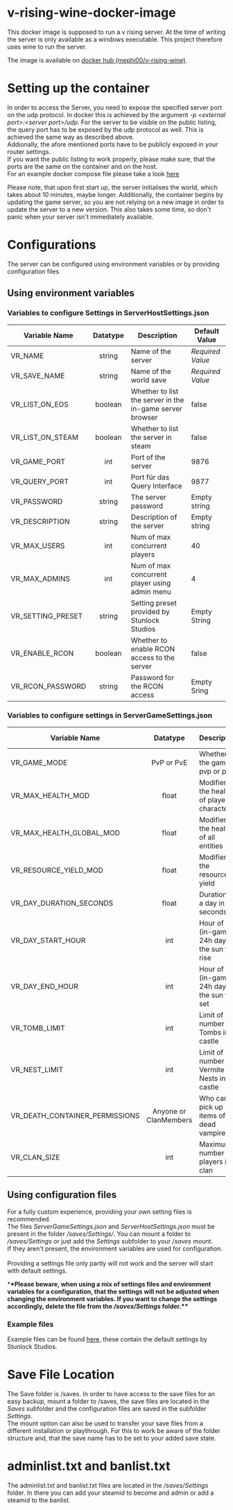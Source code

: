 # v-rising-wine-docker-image

This docker image is supposed to run a v rising server.
At the time of writing the server is only available as a windows executable.
This project therefore uses wine to run the server.

The image is available on [docker hub (mephi00/v-rising-wine)](https://hub.docker.com/r/mephi00/v-rising-wine).

# Setting up the container

In order to access the Server, you need to expose the specified server port on the udp protocol. In docker this is achieved by the argument _-p \<external port>:\<server port>/udp_. For the server to be visible on the public listing, the query port has to be exposed by the udp protocol as well. This is achieved the same way as described above. <br>
Addionally, the afore mentioned ports have to be publicly exposed in your router settings.<br>
If you want the public listing to work properly, please make sure, that the ports are the same on the container and on the host.<br>
For an example docker compose file please take a look [here](./docker-compose.yaml)
<br>

Please note, that upon first start up, the server initialises the world, which takes about 10 minutes, maybe longer. Additionally, the container begins by updating the game server, so you are not relying on a new image in order to update the server to a new version. This also takes some time, so don't panic when your server isn't immediately available.

# Configurations

The server can be configured using environment variables or by providing configuration files

## Using environment variables

### Variables to configure Settings in ServerHostSettings.json

| Variable Name     | Datatype | Description                                              | Default Value    |
| ----------------- | :------: | -------------------------------------------------------- | ---------------- |
| VR_NAME           |  string  | Name of the server                                       | _Required Value_ |
| VR_SAVE_NAME      |  string  | Name of the world save                                   | _Required Value_ |
| VR_LIST_ON_EOS    | boolean  | Whether to list the server in the in-game server browser | false            |
| VR_LIST_ON_STEAM  | boolean  | Whether to list the server in steam                      | false            |
| VR_GAME_PORT      |   int    | Port of the server                                       | 9876             |
| VR_QUERY_PORT     |   int    | Port für das Query Interface                             | 9877             |
| VR_PASSWORD       |  string  | The server password                                      | Empty string     |
| VR_DESCRIPTION    |  string  | Description of the server                                | Empty string     |
| VR_MAX_USERS      |   int    | Num of max concurrent players                            | 40               |
| VR_MAX_ADMINS     |   int    | Num of max concurrent player using admin menu            | 4                |
| VR_SETTING_PRESET |  string  | Setting preset provided by Stunlock Studios              | Empty String     |
| VR_ENABLE_RCON    | boolean  | Whether to enable RCON access to the server              | false            |
| VR_RCON_PASSWORD  |  string  | Password for the RCON access                             | Empty Sring      |

### Variables to configure settings in ServerGameSettings.json

| Variable Name                  |       Datatype        | Description                                       | Default Value |
| ------------------------------ | :-------------------: | ------------------------------------------------- | :-----------: |
| VR_GAME_MODE                   |      PvP or PvE       | Whether the game is pvp or pve                    |      PvP      |
| VR_MAX_HEALTH_MOD              |         float         | Modifier for the health of player characters      |      1.0      |
| VR_MAX_HEALTH_GLOBAL_MOD       |         float         | Modifier for the health of all entities           |      1.0      |
| VR_RESOURCE_YIELD_MOD          |         float         | Modifier for the resource yield                   |      1.0      |
| VR_DAY_DURATION_SECONDS        |         float         | Duration of a day in seconds                      |    1080.0     |
| VR_DAY_START_HOUR              |          int          | Hour of the (in-game) 24h day for the sun to rise |       9       |
| VR_DAY_END_HOUR                |          int          | Hour of the (in-game) 24h day for the sun to set  |      17       |
| VR_TOMB_LIMIT                  |          int          | Limit of number of Tombs in a castle              |      12       |
| VR_NEST_LIMIT                  |          int          | Limit of number of Vermite Nests in a castle      |       4       |
| VR_DEATH_CONTAINER_PERMISSIONS | Anyone or ClanMembers | Who can pick up items of a dead vampire           |    Anyone     |
| VR_CLAN_SIZE                   |          int          | Maximum number of players in a clan               |       4       |

## Using configuration files

For a fully custom experience, providing your own setting files is recommended. <br>
The files _ServerGameSettings.json_ and _ServerHostSettings.json_ must be present in the folder _/saves/Settings/_.
You can mount a folder to _/saves/Settings_ or just add the _Settings_ subfolder to your _/saves_ mount. <br>
If they aren't present, the environment variables are used for configuration.<br><br>
Providing a settings file only partly will not work and the server will start with default settings.

\***\*Please beware, when using a mix of settings files and environment variables for a configuration, that the settings will not be adjusted when changing the environment variables. If you want to change the settings accordingly, delete the file from the _/saves/Settings_ folder.\*\***

### Example files

Example files can be found [here](./examples), these contain the default settings by Stunlock Studios.

# Save File Location

The Save folder is /saves. In order to have access to the save files for an easy backup, mount a folder to /saves, the save files are located in the _Saves_ subfolder and the configuration files are saved in the subfolder _Settings_.<br>
The mount option can also be used to transfer your save files from a different installation or playthrough. For this to work be aware of the folder structure and, that the save name has to be set to your added save state.

# adminlist.txt and banlist.txt
The adminlist.txt and banlist.txt files are located in the _/saves/Settings_ folder. In there you can add your steamid to become and admin or add a steamid to the banlist. 